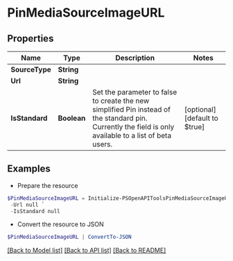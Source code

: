# PinMediaSourceImageURL
## Properties

Name | Type | Description | Notes
------------ | ------------- | ------------- | -------------
**SourceType** | **String** |  | 
**Url** | **String** |  | 
**IsStandard** | **Boolean** | Set the parameter to false to create the new simplified Pin instead of the standard pin. Currently the field is only available to a list of beta users. | [optional] [default to $true]

## Examples

- Prepare the resource
```powershell
$PinMediaSourceImageURL = Initialize-PSOpenAPIToolsPinMediaSourceImageURL  -SourceType null `
 -Url null `
 -IsStandard null
```

- Convert the resource to JSON
```powershell
$PinMediaSourceImageURL | ConvertTo-JSON
```

[[Back to Model list]](../README.md#documentation-for-models) [[Back to API list]](../README.md#documentation-for-api-endpoints) [[Back to README]](../README.md)

